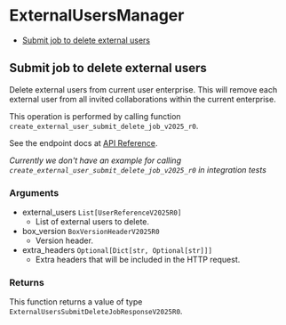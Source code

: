 # ExternalUsersManager

- [Submit job to delete external users](#submit-job-to-delete-external-users)

## Submit job to delete external users

Delete external users from current user enterprise. This will remove each
external user from all invited collaborations within the current enterprise.

This operation is performed by calling function `create_external_user_submit_delete_job_v2025_r0`.

See the endpoint docs at
[API Reference](https://developer.box.com/reference/v2025.0/post-external-users-submit-delete-job/).

_Currently we don't have an example for calling `create_external_user_submit_delete_job_v2025_r0` in integration tests_

### Arguments

- external_users `List[UserReferenceV2025R0]`
  - List of external users to delete.
- box_version `BoxVersionHeaderV2025R0`
  - Version header.
- extra_headers `Optional[Dict[str, Optional[str]]]`
  - Extra headers that will be included in the HTTP request.

### Returns

This function returns a value of type `ExternalUsersSubmitDeleteJobResponseV2025R0`.
